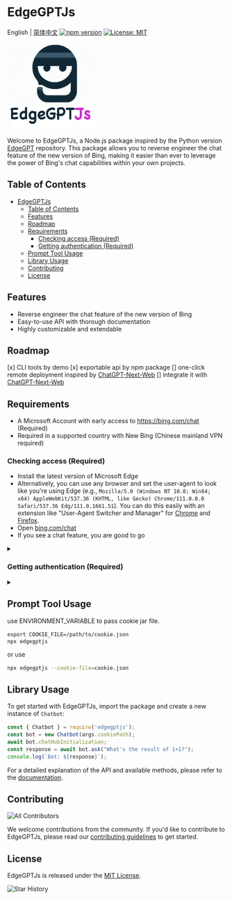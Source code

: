# EdgeGPTJs
English | [简体中文](./README.zh-CN.md)
[![npm version](https://img.shields.io/npm/v/edgegptjs)](https://www.npmjs.com/package/edgegptjs)
[![License: MIT](https://img.shields.io/badge/License-MIT-green.svg)](https://opensource.org/licenses/MIT)

<!-- [![Build Status](https://img.shields.io/github/workflow/status/lonelam/EdgeGPTJs/CI)](https://github.com/lonelam/EdgeGPTJs/actions) -->
<!-- [![Code Coverage](https://img.shields.io/codecov/c/github/lonelam/EdgeGPTJs)](https://codecov.io/gh/lonelam/EdgeGPTJs) -->

<img src="docs/edgegptjs.png" alt="EdgeGPTJs Logo" width="200" height="200"/>

Welcome to EdgeGPTJs, a Node.js package inspired by the Python version [EdgeGPT](https://github.com/acheong08/EdgeGPT) repository. This package allows you to reverse engineer the chat feature of the new version of Bing, making it easier than ever to leverage the power of Bing's chat capabilities within your own projects.

## Table of Contents

- [EdgeGPTJs](#edgegptjs)
  - [Table of Contents](#table-of-contents)
  - [Features](#features)
  - [Roadmap](#roadmap)
  - [Requirements](#requirements)
    - [Checking access (Required)](#checking-access-required)
    - [Getting authentication (Required)](#getting-authentication-required)
  - [Prompt Tool Usage](#prompt-tool-usage)
  - [Library Usage](#library-usage)
  - [Contributing](#contributing)
  - [License](#license)

## Features

- Reverse engineer the chat feature of the new version of Bing
- Easy-to-use API with thorough documentation
- Highly customizable and extendable

## Roadmap
[x] CLI tools by demo
[x] exportable api by npm package
[] one-click remote deployment inspired by [ChatGPT-Next-Web](https://github.com/Yidadaa/ChatGPT-Next-Web)
[] integrate it with [ChatGPT-Next-Web](https://github.com/Yidadaa/ChatGPT-Next-Web)

## Requirements
- A Microsoft Account with early access to https://bing.com/chat (Required)
- Required in a supported country with New Bing (Chinese mainland VPN required)

### Checking access (Required)

  </summary>

- Install the latest version of Microsoft Edge
- Alternatively, you can use any browser and set the user-agent to look like you're using Edge (e.g., `Mozilla/5.0 (Windows NT 10.0; Win64; x64) AppleWebKit/537.36 (KHTML, like Gecko) Chrome/111.0.0.0 Safari/537.36 Edg/111.0.1661.51`). You can do this easily with an extension like "User-Agent Switcher and Manager" for [Chrome](https://chrome.google.com/webstore/detail/user-agent-switcher-and-m/bhchdcejhohfmigjafbampogmaanbfkg) and [Firefox](https://addons.mozilla.org/en-US/firefox/addon/user-agent-string-switcher/).
- Open [bing.com/chat](https://bing.com/chat)
- If you see a chat feature, you are good to go

</details>

<details>
  <summary>

### Getting authentication (Required)

  </summary>

- Install the cookie editor extension for [Chrome](https://chrome.google.com/webstore/detail/cookie-editor/hlkenndednhfkekhgcdicdfddnkalmdm) or [Firefox](https://addons.mozilla.org/en-US/firefox/addon/cookie-editor/)
- Go to `bing.com`
- Open the extension
- Click "Export" on the bottom right, then "Export as JSON" (This saves your cookies to clipboard)
- Paste your cookies into a file `cookies.json`

</details>

<details>

<summary>

## Prompt Tool Usage
use ENVIRONMENT_VARIABLE to pass cookie jar file.
```
export COOKIE_FILE=/path/to/cookie.json
npx edgegptjs
```
or use 
```bash
npx edgegptjs --cookie-file=cookie.json
```

## Library Usage

To get started with EdgeGPTJs, import the package and create a new instance of `Chatbot`:

```javascript
const { Chatbot } = require('edgegptjs');
const bot = new Chatbot(args.cookiePath);
await bot.chatHubInitialization;
const response = await bot.ask("What's the result of 1+1?");
console.log(`Bot: ${response}`);
```

For a detailed explanation of the API and available methods, please refer to the [documentation](https://github.com/lonelam/EdgeGPTJs/wiki).

## Contributing

![All Contributors](https://img.shields.io/github/contributors/lonelam/EdgeGPTJs)

We welcome contributions from the community. If you'd like to contribute to EdgeGPTJs, please read our [contributing guidelines](https://github.com/lonelam/EdgeGPTJs/blob/main/CONTRIBUTING.md) to get started.

## License

EdgeGPTJs is released under the [MIT License](https://github.com/lonelam/EdgeGPTJs/blob/main/LICENSE).

![Star History](https://starchart.cc/lonelam/EdgeGPTJs.svg)

